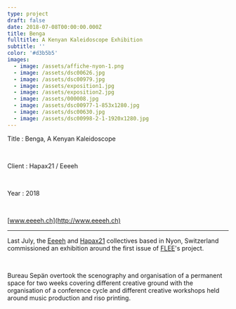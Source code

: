 ```yaml
---
type: project
draft: false
date: 2018-07-08T00:00:00.000Z
title: Benga
fulltitle: A Kenyan Kaleidoscope Exhibition
subtitle: ''
color: '#d3b5b5'
images:
  - image: /assets/affiche-nyon-1.png
  - image: /assets/dsc00626.jpg
  - image: /assets/dsc00979.jpg
  - image: /assets/exposition1.jpg
  - image: /assets/exposition2.jpg
  - image: /assets/000008.jpg
  - image: /assets/dsc00977-1-853x1280.jpg
  - image: /assets/dsc00630.jpg
  - image: /assets/dsc00998-2-1-1920x1280.jpg
---
```

Title : Benga, A Kenyan Kaleidoscope

<br/>

Client : Hapax21 / Eeeeh 

<br/>

Year : 2018

<br/>

[www.eeeeh.ch](http://www.eeeeh.ch)

- - -

Last July, the [Eeeeh](http://www.eeeeh.ch/) and [Hapax21](http://c-h-21.tumblr.com/) collectives based in Nyon, Switzerland commissioned an exhibition around the first issue of [FLEE](https://fleeproject.com/)'s project.

<br/>

Bureau Sepän overtook the scenography and organisation of a permanent space for two weeks covering different creative ground with the organisation of a conference cycle and different creative workshops held around music production and riso printing.
